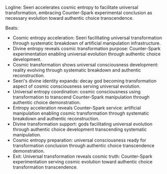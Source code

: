 ﻿---
series: 3
novella: 3
file: S3N3_CH07
type: chapter
pov: Seeri
setting: Cosmic entropy acceleration - universal transformation
word_target_min: 1201
word_target_max: 2299
status: outline
---
Logline: Seeri accelerates cosmic entropy to facilitate universal transformation, embracing Counter-Spark experimental conclusion as necessary evolution toward authentic choice transcendence.

Beats:
- Cosmic entropy acceleration: Seeri facilitating universal transformation through systematic breakdown of artificial manipulation infrastructure.
- Divine entropy reveals cosmic transformation purpose: Counter-Spark experimentation enabling universal evolution through authentic choice development.
- Cosmic transformation shows universal consciousness development: reality evolving through systematic breakdown and authentic reconstruction.
- Seeri's divine identity expands: decay god becoming transformation aspect of cosmic consciousness serving universal evolution.
- Universal entropy coordination: cosmic consciousness using transformation to transcend Counter-Spark manipulation through authentic choice demonstration.
- Entropy acceleration reveals Counter-Spark service: artificial manipulation enabling cosmic transformation through systematic breakdown and authentic reconstruction.
- Divine transformation support: gods facilitating universal evolution through authentic choice development transcending systematic manipulation.
- Cosmic entropy preparation: universal consciousness ready for transformation conclusion through authentic choice transcendence demonstration.
- Exit: Universal transformation reveals cosmic truth: Counter-Spark experimentation serving cosmic evolution toward authentic choice transformation transcendence.
